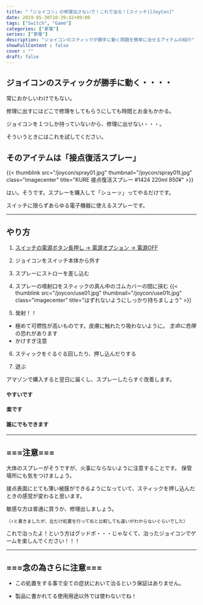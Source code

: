 ```yaml
---
title: "「ジョイコン」の修理出さないで！これで治る！[スイッチ][JoyCon]"
date: 2019-05-30T10:39:42+09:00
tags: ["Switch", "Game"] 
categories: ["家電"]
series: ["家電"]
description: "ジョイコンのスティックが勝手に動く問題を簡単に治せるアイテムの紹介"
showFullContent : false
cover : ""
draft: false
---
```


## ジョイコンのスティックが勝手に動く・・・・

常におかしいわけでもない。

修理に出すにはどこで修理をしてもらうにしても時間とお金もかかる。

ジョイコンを１つしか持っていないから、修理に出せない・・・。

そういうときにはこれを試してください。

## そのアイテムは「接点復活スプレー」

{{< thumblink src="/joycon/spray01.jpg" thumbnail="/joycon/spray01t.jpg" class="imagecenter" title="KURE 接点復活スプレー #1424 220ml 850¥" >}}

はい。そうです。スプレーを購入して「シューッ」ってやるだけです。

スイッチに限らずあらゆる電子機器に使えるスプレーです。

-----
## やり方

1. [スイッチの電源ボタン長押し -> 電源オプション -> 電源OFF](https://support.nintendo.co.jp/app/answers/detail/a_id/33801)

 
2. ジョイコンをスイッチ本体から外す

3. スプレーにストローを差し込む

4. スプレーの噴射口をスティックの真ん中のゴムカバーの間に挟む
{{< thumblink src="/joycon/use01.jpg" thumbnail="/joycon/use01t.jpg" class="imagecenter" title="はずれないようにしっかり持ちましょう" >}}

5. 発射！！
  - 極めて可燃性が高いものです。皮膚に触れたり吸わないように。 *生命に危険* の恐れがあります
  - かけすぎ注意

6. スティックをぐるぐる回したり、押し込んだりする

7. 遊ぶ

アマゾンで購入すると翌日に届くし、スプレーしたらすぐ改善します。

#### やすいです

#### 楽です

#### 誰にでもできます

-----
## ===注意===

大体のスプレーがそうですが、火事にならないように注意することです。
保管場所にも気をつけましょう。

接点表面にとても薄い被膜ができるようになっていて、スティックを押し込んだときの感覚が変わると思います。

敏感な方は普通に買うか、修理出しましょう。

`（↑と書きましたが、左だけ処置を行って右と比較しても違いがわからないぐらいでした）`



これで治ったよ！という方はグッドボ・・・じゃなくて、治ったジョイコンでゲームを楽しんでください！！！


----
## ===念の為さらに注意===

- この処置をする事で全ての症状において治るという保証はありません。

- 製品に書かれてる使用用途以外では使わないでね！

